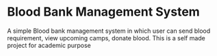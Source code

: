 <h1>Blood Bank Management System</h1>
<p> A simple Blood bank management system in which user can send blood requirement, view upcoming camps, donate blood. This is a self made project for academic purpose</p>

